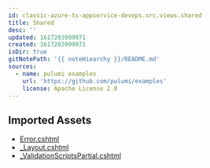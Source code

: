 ```yaml
---
id: classic-azure-ts-appservice-devops.src.views.shared
title: Shared
desc: ''
updated: 1617203999971
created: 1617203999971
isDir: true
gitNotePath: '{{ noteHiearchy }}/README.md'
sources:
  - name: pulumi examples
    url: 'https://github.com/pulumi/examples'
    license: Apache License 2.0
---
```

## Imported Assets

- [Error.cshtml](/assets/error.cshtml)
- [\_Layout.cshtml](/assets/_layout.cshtml)
- [\_ValidationScriptsPartial.cshtml](/assets/_validationscriptspartial.cshtml)

